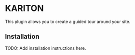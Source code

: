 KARITON
=======

This plugin allows you to create a guided tour around your site.


Installation
---------------------------------

TODO: Add installation instructions here.